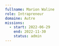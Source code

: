 ```yaml
---
fullname: Marion Waline
role: Intrapreneur
domaine: Autre
missions:
  - start: 2022-06-29
    end: 2022-11-30
    status: admin
---
```

